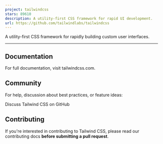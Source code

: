 ```yaml
---
project: tailwindcss
stars: 89610
description: A utility-first CSS framework for rapid UI development.
url: https://github.com/tailwindlabs/tailwindcss
---
```


A utility-first CSS framework for rapidly building custom user interfaces.

* * *

Documentation
-------------

For full documentation, visit tailwindcss.com.

Community
---------

For help, discussion about best practices, or feature ideas:

Discuss Tailwind CSS on GitHub

Contributing
------------

If you're interested in contributing to Tailwind CSS, please read our contributing docs **before submitting a pull request**.
